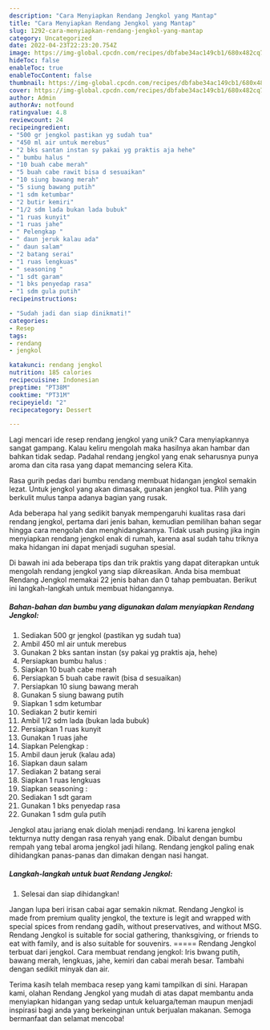 ```yaml
---
description: "Cara Menyiapkan Rendang Jengkol yang Mantap"
title: "Cara Menyiapkan Rendang Jengkol yang Mantap"
slug: 1292-cara-menyiapkan-rendang-jengkol-yang-mantap
category: Uncategorized
date: 2022-04-23T22:23:20.754Z
image: https://img-global.cpcdn.com/recipes/dbfabe34ac149cb1/680x482cq70/rendang-jengkol-foto-resep-utama.jpg
hideToc: false
enableToc: true
enableTocContent: false
thumbnail: https://img-global.cpcdn.com/recipes/dbfabe34ac149cb1/680x482cq70/rendang-jengkol-foto-resep-utama.jpg
cover: https://img-global.cpcdn.com/recipes/dbfabe34ac149cb1/680x482cq70/rendang-jengkol-foto-resep-utama.jpg
author: Admin
authorAv: notfound
ratingvalue: 4.8
reviewcount: 24
recipeingredient:
- "500 gr jengkol pastikan yg sudah tua"
- "450 ml air untuk merebus"
- "2 bks santan instan sy pakai yg praktis aja hehe"
- " bumbu halus "
- "10 buah cabe merah"
- "5 buah cabe rawit bisa d sesuaikan"
- "10 siung bawang merah"
- "5 siung bawang putih"
- "1 sdm ketumbar"
- "2 butir kemiri"
- "1/2 sdm lada bukan lada bubuk"
- "1 ruas kunyit"
- "1 ruas jahe"
- " Pelengkap "
- " daun jeruk kalau ada"
- " daun salam"
- "2 batang serai"
- "1 ruas lengkuas"
- " seasoning "
- "1 sdt garam"
- "1 bks penyedap rasa"
- "1 sdm gula putih"
recipeinstructions:

- "Sudah jadi dan siap dinikmati!"
categories:
- Resep
tags:
- rendang
- jengkol

katakunci: rendang jengkol 
nutrition: 185 calories
recipecuisine: Indonesian
preptime: "PT38M"
cooktime: "PT31M"
recipeyield: "2"
recipecategory: Dessert

---
```





Lagi mencari ide resep rendang jengkol yang unik? Cara menyiapkannya sangat gampang. Kalau keliru mengolah maka hasilnya akan hambar dan bahkan tidak sedap. Padahal rendang jengkol yang enak seharusnya punya aroma dan cita rasa yang dapat memancing selera Kita.





Rasa gurih pedas dari bumbu rendang membuat hidangan jengkol semakin lezat. Untuk jengkol yang akan dimasak, gunakan jengkol tua. Pilih yang berkulit mulus tanpa adanya bagian yang rusak.

Ada beberapa hal yang sedikit banyak mempengaruhi kualitas rasa dari rendang jengkol, pertama dari jenis bahan, kemudian pemilihan bahan segar hingga cara mengolah dan menghidangkannya. Tidak usah pusing jika ingin menyiapkan rendang jengkol enak di rumah, karena asal sudah tahu triknya maka hidangan ini dapat menjadi suguhan spesial.






Di bawah ini ada beberapa tips dan trik praktis yang dapat diterapkan untuk mengolah rendang jengkol yang siap dikreasikan. Anda bisa membuat Rendang Jengkol memakai 22 jenis bahan dan 0 tahap pembuatan. Berikut ini langkah-langkah untuk membuat hidangannya.

<!--inarticleads1-->

##### Bahan-bahan dan bumbu yang digunakan dalam menyiapkan Rendang Jengkol:

1. Sediakan 500 gr jengkol (pastikan yg sudah tua)
1. Ambil 450 ml air untuk merebus
1. Gunakan 2 bks santan instan (sy pakai yg praktis aja, hehe)
1. Persiapkan  bumbu halus :
1. Siapkan 10 buah cabe merah
1. Persiapkan 5 buah cabe rawit (bisa d sesuaikan)
1. Persiapkan 10 siung bawang merah
1. Gunakan 5 siung bawang putih
1. Siapkan 1 sdm ketumbar
1. Sediakan 2 butir kemiri
1. Ambil 1/2 sdm lada (bukan lada bubuk)
1. Persiapkan 1 ruas kunyit
1. Gunakan 1 ruas jahe
1. Siapkan  Pelengkap :
1. Ambil  daun jeruk (kalau ada)
1. Siapkan  daun salam
1. Sediakan 2 batang serai
1. Siapkan 1 ruas lengkuas
1. Siapkan  seasoning :
1. Sediakan 1 sdt garam
1. Gunakan 1 bks penyedap rasa
1. Gunakan 1 sdm gula putih


Jengkol atau jariang enak diolah menjadi rendang. Ini karena jengkol tekturnya nutty dengan rasa renyah yang enak. Dibalut dengan bumbu rempah yang tebal aroma jengkol jadi hilang. Rendang jengkol paling enak dihidangkan panas-panas dan dimakan dengan nasi hangat. 

<!--inarticleads2-->

##### Langkah-langkah untuk buat Rendang Jengkol:


1. Selesai dan siap dihidangkan!

Jangan lupa beri irisan cabai agar semakin nikmat. Rendang Jengkol is made from premium quality jengkol, the texture is legit and wrapped with special spices from rendang gadih, without preservatives, and without MSG. Rendang Jengkol is suitable for social gathering, thanksgiving, or friends to eat with family, and is also suitable for souvenirs. ===== Rendang Jengkol terbuat dari jengkol. Cara membuat rendang jengkol: Iris bwang putih, bawang merah, lengkuas, jahe, kemiri dan cabai merah besar. Tambahi dengan sedikit minyak dan air. 

Terima kasih telah membaca resep yang kami tampilkan di sini. Harapan kami, olahan Rendang Jengkol yang mudah di atas dapat membantu anda menyiapkan hidangan yang sedap untuk keluarga/teman maupun menjadi inspirasi bagi anda yang berkeinginan untuk berjualan makanan. Semoga bermanfaat dan selamat mencoba!
